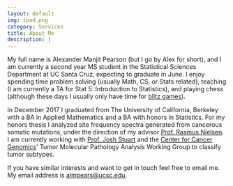 ```yaml
---
layout: default
img: ipad.png
category: Services
title: About Me
description: |
---
```

My full name is Alexander Manjit Pearson (but I go by Alex for short), and I am currently a second year MS student in the Statistical Sciences Department at UC Santa Cruz, expecting to graduate in June.  I enjoy spending time problem solving (usually Math, CS, or Stats related), teaching (I am currently a TA for Stat 5: Introduction to Statistics), and playing chess (although these days I usually only have time for [blitz games](https://www.thefreedictionary.com/blitz+chess)).


In December 2017 I graduated from The University of California, Berkeley with a BA in Applied Mathematics and a BA with honors in Statistics.  For my honors thesis I analyzed site frequency spectra generated from cancerous somatic mutations, under the direction of my advisor [Prof. Rasmus Nielsen](http://www.nielsenlab.org/).  I am currently working with [Prof. Josh Stuart](https://jstuart.soe.ucsc.edu/) and the [Center for Cancer Genomics](https://www.cancer.gov/about-nci/organization/ccg)' Tumor Molecular Pathology Analysis Working Group to classify tumor subtypes. 

If you have similar interests and want to get in touch feel free to email me.  My email address is [almpears@ucsc.edu](almpears@ucsc.edu).
